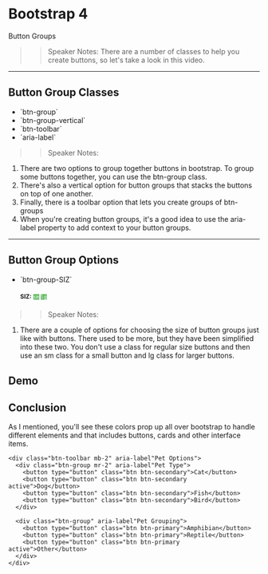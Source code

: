 <!-- .slide: data-state="title" -->
# Bootstrap 4
Button Groups

>> Speaker Notes:
There are a number of classes to help you create buttons, so let's take a look in this video.

---

<!-- .slide: data-state="hasicon" -->

## <i class="fa fa-hand-o-up"></i> Button Group Classes

<ul>
	<li class="fragment">`btn-group`</li>
	<li class="fragment">`btn-group-vertical`</li>
	<li class="fragment">`btn-toolbar`</li>
	<li class="fragment">`aria-label`</li>
</ul>

>> Speaker Notes:
1. There are two options to group together buttons in bootstrap. To group some buttons together, you can use the btn-group class.
2. There's also a vertical option for button groups that stacks the buttons on top of one another.
3. Finally, there is a toolbar option that lets you create groups of btn-groups
4. When you're creating button groups, it's a good idea to use the aria-label property to add context to your button groups.

---

<!-- .slide: data-state="hasicon" -->

## <i class="fa fa-hand-o-up"></i> Button Group Options

<ul>
	<li><p contenteditable>`btn-group-SIZ`</p>
		<small style="line-height: 220%; vertical-align: text-bottom;">		<b>SIZ:</b>
			<code style="background:#5cb85c; color:white;">sm</code>
			<code style="background:#5cb85c; color:white;">lg</code>
		</small><br>
	</li>
</ul>

>> Speaker Notes:
1. There are a couple of options for choosing the size of button groups just like with buttons. There used to be more, but they have been simplified into these two. You don't use a class for regular size buttons and then use an sm class for a small button and lg class for larger buttons.

## Demo

## Conclusion
As I mentioned, you'll see these colors prop up all over bootstrap to handle different elements and that includes buttons, cards and other interface items.

```
<div class="btn-toolbar mb-2" aria-label"Pet Options">
  <div class="btn-group mr-2" aria-label"Pet Type">
    <button type="button" class="btn btn-secondary">Cat</button>
    <button type="button" class="btn btn-secondary active">Dog</button>
    <button type="button" class="btn btn-secondary">Fish</button>
    <button type="button" class="btn btn-secondary">Bird</button>
  </div>

  <div class="btn-group" aria-label"Pet Grouping">
    <button type="button" class="btn btn-primary">Amphibian</button>
    <button type="button" class="btn btn-primary">Reptile</button>
    <button type="button" class="btn btn-primary active">Other</button>
  </div>
</div>
```